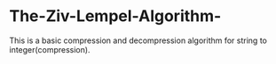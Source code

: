 # The-Ziv-Lempel-Algorithm-
This is a basic compression and decompression algorithm for string to integer(compression). 
